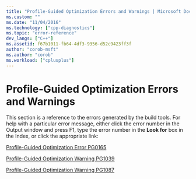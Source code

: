 ```yaml
---
title: "Profile-Guided Optimization Errors and Warnings | Microsoft Docs"
ms.custom: ""
ms.date: "11/04/2016"
ms.technology: ["cpp-diagnostics"]
ms.topic: "error-reference"
dev_langs: ["C++"]
ms.assetid: f67b1011-fb64-4df3-9356-d52c9423ff3f
author: "corob-msft"
ms.author: "corob"
ms.workload: ["cplusplus"]
---
```

# Profile-Guided Optimization Errors and Warnings

This section is a reference to the errors generated by the build tools. For help with a particular error message, either click the error number in the Output window and press F1, type the error number in the **Look for** box in the Index, or click the appropriate link:

[Profile-Guided Optimization Error PG0165](../../error-messages/tool-errors/profile-guided-optimization-error-pg0165.md)

[Profile-Guided Optimization Warning PG1039](../../error-messages/tool-errors/profile-guided-optimization-warning-pg1039.md)

[Profile-Guided Optimization Warning PG1087](../../error-messages/tool-errors/profile-guided-optimization-warning-pg1087.md)